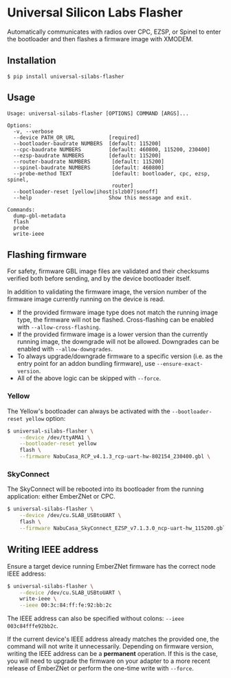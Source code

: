 # Universal Silicon Labs Flasher
Automatically communicates with radios over CPC, EZSP, or Spinel to enter the bootloader and then flashes a firmware image with XMODEM.

## Installation
```console
$ pip install universal-silabs-flasher
```

## Usage

```console
Usage: universal-silabs-flasher [OPTIONS] COMMAND [ARGS]...

Options:
  -v, --verbose
  --device PATH_OR_URL           [required]
  --bootloader-baudrate NUMBERS  [default: 115200]
  --cpc-baudrate NUMBERS         [default: 460800, 115200, 230400]
  --ezsp-baudrate NUMBERS        [default: 115200]
  --router-baudrate NUMBERS       [default: 115200]
  --spinel-baudrate NUMBERS       [default: 460800]
  --probe-method TEXT             [default: bootloader, cpc, ezsp, spinel,
                                  router]
  --bootloader-reset [yellow|ihost|slzb07|sonoff]
  --help                         Show this message and exit.

Commands:
  dump-gbl-metadata
  flash
  probe
  write-ieee
```

## Flashing firmware
For safety, firmware GBL image files are validated and their checksums verified both before sending, and by the device bootloader itself.

In addition to validating the firmware image, the version number of the firmware image currently running on the device is read.

 - If the provided firmware image type does not match the running image type, the firmware will not be flashed. Cross-flashing can be enabled with `--allow-cross-flashing`.
 - If the provided firmware image is a lower version than the currently running image, the downgrade will not be allowed. Downgrades can be enabled with `--allow-downgrades`.
 - To always upgrade/downgrade firmware to a specific version (i.e. as the entry point for an addon bundling firmware), use `--ensure-exact-version`.
 - All of the above logic can be skipped with `--force`.

### Yellow
The Yellow's bootloader can always be activated with the `--bootloader-reset yellow` option:

```bash
$ universal-silabs-flasher \
    --device /dev/ttyAMA1 \
    --bootloader-reset yellow
    flash \
    --firmware NabuCasa_RCP_v4.1.3_rcp-uart-hw-802154_230400.gbl \
```

### SkyConnect
The SkyConnect will be rebooted into its bootloader from the running application: either EmberZNet or CPC.

```bash
$ universal-silabs-flasher \
    --device /dev/cu.SLAB_USBtoUART \
    flash \
    --firmware NabuCasa_SkyConnect_EZSP_v7.1.3.0_ncp-uart-hw_115200.gbl
```


## Writing IEEE address
Ensure a target device running EmberZNet firmware has the correct node IEEE address:

```bash
$ universal-silabs-flasher \
    --device /dev/cu.SLAB_USBtoUART \
    write-ieee \
    --ieee 00:3c:84:ff:fe:92:bb:2c
```

The IEEE address can also be specified without colons: `--ieee 003c84fffe92bb2c`.

If the current device's IEEE address already matches the provided one, the command will not write it unnecessarily.
Depending on firmware version, writing the IEEE address can be a **permanent** operation. If this is the case,
you will need to upgrade the firmware on your adapter to a more recent release of EmberZNet or perform the one-time
write with `--force`.
